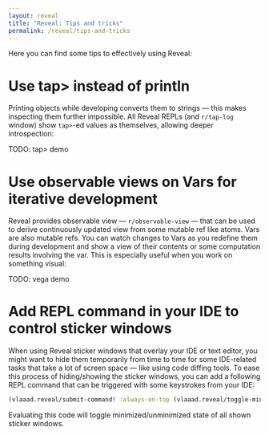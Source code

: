```yaml
---
layout: reveal
title: "Reveal: Tips and tricks"
permalink: /reveal/tips-and-tricks
---
```

Here you can find some tips to effectively using Reveal:

# Use tap> instead of println

Printing objects while developing converts them to strings — this makes inspecting them further impossible. All Reveal REPLs (and `r/tap-log` window) show `tap>`-ed values as themselves, allowing deeper introspection:

TODO: tap> demo

# Use observable views on Vars for iterative development

Reveal provides observable view — `r/observable-view` — that can be used to derive continuously updated view from some mutable ref like atoms. Vars are also mutable refs. You can watch changes to Vars as you redefine them during development and show a view of their contents or some computation results involving the var. This is especially useful when you work on something visual:

TODO: vega demo

# Add REPL command in your IDE to control sticker windows

When using Reveal sticker windows that overlay your IDE or text editor, you might want to hide them temporarily from time to time for some IDE-related tasks that take a lot of screen space — like using code diffing tools. To ease this process of hiding/showing the sticker windows, you can add a following REPL command that can be triggered with some keystrokes from your IDE:

```clj
(vlaaad.reveal/submit-command! :always-on-top (vlaaad.reveal/toggle-minimized))
```

Evaluating this code will toggle minimized/unminimized state of all shown sticker windows.